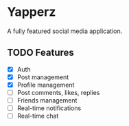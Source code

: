 # Yapperz

A fully featured social media application.

## TODO Features

- [x] Auth
- [x] Post management
- [x] Profile management
- [ ] Post comments, likes, replies
- [ ] Friends management
- [ ] Real-time notifications
- [ ] Real-time chat
